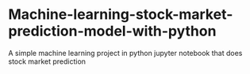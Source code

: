 # Machine-learning-stock-market-prediction-model-with-python
A simple machine learning project in python jupyter notebook that does stock market prediction
